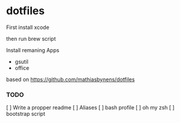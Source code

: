 # dotfiles


First install xcode

then run brew script

Install remaning Apps
* gsutil
* office

based on https://github.com/mathiasbynens/dotfiles


### TODO
[ ] Write a propper readme
[ ] Aliases
[ ] bash profile
[ ] oh my zsh
[ ] bootstrap script
